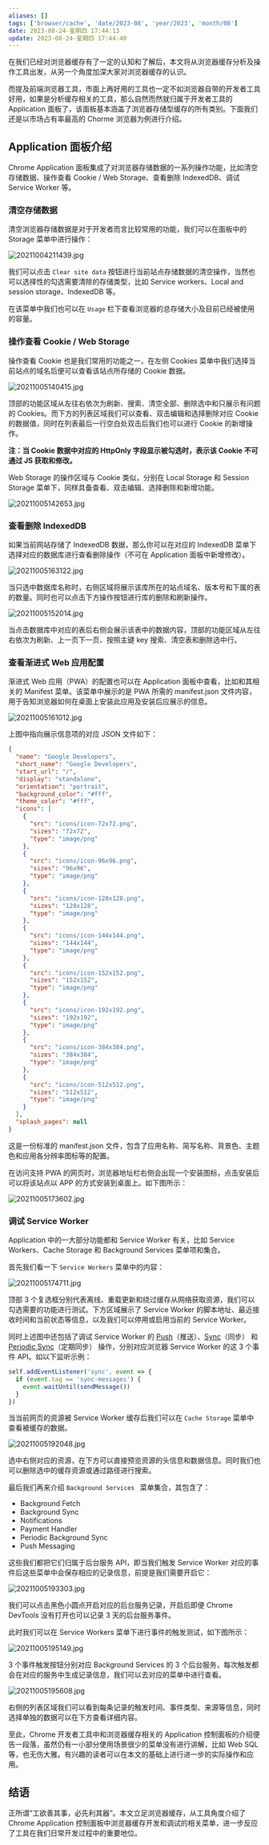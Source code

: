 ```yaml
---
aliases: []
tags: ['browser/cache', 'date/2023-08', 'year/2023', 'month/08']
date: 2023-08-24-星期四 17:44:13
update: 2023-08-24-星期四 17:44:40
---
```


在我们已经对浏览器缓存有了一定的认知和了解后，本文将从浏览器缓存分析及操作工具出发，从另一个角度加深大家对浏览器缓存的认识。

而提及前端浏览器工具，市面上再好用的工具也一定不如浏览器自带的开发者工具好用，如果是分析缓存相关的工具，那么自然而然就归属于开发者工具的 Application 面板了，该面板基本涵盖了浏览器存储型缓存的所有类别。下面我们还是以市场占有率最高的 Chorme 浏览器为例进行介绍。

## Application 面板介绍

Chrome Application 面板集成了对浏览器存储数据的一系列操作功能，比如清空存储数据、操作查看 Cookie / Web Storage、查看删除 IndexedDB、调试 Service Worker 等。

### 清空存储数据

清空浏览器存储数据是对于开发者而言比较常用的功能，我们可以在面板中的 Storage 菜单中进行操作：

![20211004211439.jpg](_attachment/img/6c5add1bb37693c635a4cf9f7d35ea4e_MD5.png)

我们可以点击 `Clear site data` 按钮进行当前站点存储数据的清空操作，当然也可以选择性的勾选需要清除的存储类型，比如 Service workers、Local and session storage、IndexedDB 等。

在该菜单中我们也可以在 `Usage` 栏下查看浏览器的总存储大小及目前已经被使用的容量。

### 操作查看 Cookie / Web Storage

操作查看 Cookie 也是我们常用的功能之一，在左侧 Cookies 菜单中我们选择当前站点的域名后便可以查看该站点所存储的 Cookie 数据。

![20211005140415.jpg](_attachment/img/1debf88be81e8b77ea92786f20a2362c_MD5.png)

顶部的功能区域从左往右依次为刷新、搜索、清空全部、删除选中和只展示有问题的 Cookies。而下方的列表区域我们可以查看、双击编辑和选择删除对应 Cookie 的数据值，同时在列表最后一行空白处双击后我们也可以进行 Cookie 的新增操作。

**注：当 Cookie 数据中对应的 HttpOnly 字段显示被勾选时，表示该 Cookie 不可通过 JS 获取和修改。**

Web Storage 的操作区域与 Cookie 类似，分别在 Local Storage 和 Session Storage 菜单下，同样具备查看、双击编辑、选择删除和新增功能。

![20211005142653.jpg](_attachment/img/19a19d2951724c46c795144f0f90c5e7_MD5.png)

### 查看删除 IndexedDB

如果当前网站存储了 IndexedDB 数据，那么你可以在对应的 IndexedDB 菜单下选择对应的数据库进行查看删除操作（不可在 Application 面板中新增修改）。

![20211005163122.jpg](_attachment/img/698d648515434887604fd04b63761944_MD5.png)

当只选中数据库名称时，右侧区域将展示该库所在的站点域名、版本号和下属的表的数量。同时也可以点击下方操作按钮进行库的删除和刷新操作。

![20211005152014.jpg](_attachment/img/78ac825bb9163492e4f4735bd2590b20_MD5.png)

当点击数据库中对应的表后右侧会展示该表中的数据内容，顶部的功能区域从左往右依次为刷新、上一页下一页、按照主键 key 搜索、清空表和删除选中行。

### 查看渐进式 Web 应用配置

渐进式 Web 应用（PWA）的配置也可以在 Application 面板中查看，比如和其相关的 Manifest 菜单。该菜单中展示的是 PWA 所需的 manifest.json 文件内容，用于告知浏览器如何在桌面上安装此应用及安装后应展示的信息。

![20211005161012.jpg](_attachment/img/25aa88948a79c92b1dc37a78f02764ad_MD5.png)

上图中指向展示信息项的对应 JSON 文件如下：

```json
{
  "name": "Google Developers",
  "short_name": "Google Developers",
  "start_url": "/",
  "display": "standalone",
  "orientation": "portrait",
  "background_color": "#fff",
  "theme_color": "#fff",
  "icons": [
    {
      "src": "icons/icon-72x72.png",
      "sizes": "72x72",
      "type": "image/png"
    },
    {
      "src": "icons/icon-96x96.png",
      "sizes": "96x96",
      "type": "image/png"
    },
    {
      "src": "icons/icon-128x128.png",
      "sizes": "128x128",
      "type": "image/png"
    },
    {
      "src": "icons/icon-144x144.png",
      "sizes": "144x144",
      "type": "image/png"
    },
    {
      "src": "icons/icon-152x152.png",
      "sizes": "152x152",
      "type": "image/png"
    },
    {
      "src": "icons/icon-192x192.png",
      "sizes": "192x192",
      "type": "image/png"
    },
    {
      "src": "icons/icon-384x384.png",
      "sizes": "384x384",
      "type": "image/png"
    },
    {
      "src": "icons/icon-512x512.png",
      "sizes": "512x512",
      "type": "image/png"
    }
  ],
  "splash_pages": null
}
```

这是一份标准的 manifest.json 文件，包含了应用名称、简写名称、背景色、主题色和应用各分辨率图标等的配置。

在访问支持 PWA 的网页时，浏览器地址栏右侧会出现一个安装图标，点击安装后可以将该站点以 APP 的方式安装到桌面上。如下图所示：

![20211005173602.jpg](_attachment/img/8a2ef1ea30ab345587ae75a671241419_MD5.png)

### 调试 Service Worker

Application 中的一大部分功能都和 Service Worker 有关，比如 Service Workers、Cache Storage 和 Background Services 菜单项和集合。

首先我们看一下 `Service Workers` 菜单中的内容：

![20211005174711.jpg](_attachment/img/e531ecaf1542be1c9d465a0d611fcc67_MD5.png)

顶部 3 个复选框分别代表离线、重载更新和绕过缓存从网络获取资源，我们可以勾选需要的功能进行测试。下方区域展示了 Service Worker 的脚本地址、最近接收时间和当前状态等信息，以及我们可以停用或启用当前的 Service Worker。

同时上述图中还包括了调试 Service Worker 的 [Push](https://developer.mozilla.org/en-US/docs/Web/API/PushEvent)（推送）、[Sync](https://developer.mozilla.org/en-US/docs/Web/API/ServiceWorkerGlobalScope/sync_event#examples)（同步） 和 [Periodic Sync](https://developer.mozilla.org/en-US/docs/Web/API/PeriodicSyncEvent)（定期同步） 操作，分别对应浏览器 Service Worker 的这 3 个事件 API。如以下监听示例：

```javascript
self.addEventListener('sync', event => {
  if (event.tag == 'sync-messages') {
    event.waitUntil(sendMessage())
  }
})
```

当当前网页的资源被 Service Worker 缓存后我们可以在 `Cache Storage` 菜单中查看被缓存的数据。

![20211005192048.jpg](_attachment/img/0dad95e10637449c6b80a6b00b6e7c30_MD5.png)

选中右侧对应的资源，在下方可以直接预览资源的头信息和数据信息。同时我们也可以删除选中的缓存资源或通过路径进行搜索。

最后我们再来介绍 `Background Services ` 菜单集合，其包含了：

- Background Fetch
- Background Sync
- Notifications
- Payment Handler
- Periodic Background Sync
- Push Messaging

这些我们都把它们归属于后台服务 API，即当我们触发 Service Worker 对应的事件后这些菜单中会保存相应的记录信息，前提是我们需要开启它：

![20211005193303.jpg](_attachment/img/bfc0063e82e0f44449e6ff1e212f4cbb_MD5.png)

我们可以点击黑色小圆点开启对应的后台服务记录，开启后即便 Chrome DevTools 没有打开也可以记录 3 天的后台服务事件。

此时我们可以在 Service Workers 菜单下进行事件的触发测试，如下图所示：

![20211005195149.jpg](_attachment/img/0ccd8e542c9807074f9fdb79aaa256f3_MD5.png)

3 个事件触发按钮分别对应 Background Services 的 3 个后台服务，每次触发都会在对应的服务中生成记录信息，我们可以去对应的菜单中进行查看。

![20211005195608.jpg](_attachment/img/b52864dc8a1d3949bd7ad4601191b250_MD5.png)

右侧的列表区域我们可以看到每条记录的触发时间、事件类型、来源等信息，同时选择单独的数据可以在下方查看详细内容。

至此，Chrome 开发者工具中和浏览器缓存相关的 Application 控制面板的介绍便告一段落，虽然仍有一小部分使用场景很少的菜单没有进行讲解，比如 Web SQL 等，也无伤大雅。有兴趣的读者可以在本文的基础上进行进一步的实际操作和应用。

## 结语

正所谓“工欲善其事，必先利其器”。本文立足浏览器缓存，从工具角度介绍了 Chrome Application 控制面板中浏览器缓存开发和调试的相关菜单，进一步反应了工具在我们日常开发过程中的重要地位。
